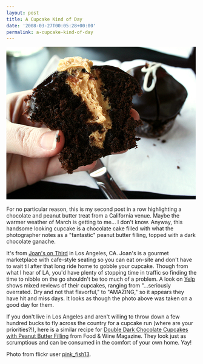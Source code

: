 ```yaml
---
layout: post
title: A Cupcake Kind of Day
date: '2008-03-27T00:05:28+00:00'
permalink: a-cupcake-kind-of-day
---
```

<a href="http://www.flickr.com/photos/ciana13/2362318869/"><img src='images/uploads/2008/03/pb_choc_cupcake.jpg' alt='peanut butter chocolate cupcake' /></a>

For no particular reason, this is my second post in a row highlighting a chocolate and peanut butter treat from a California venue. Maybe the warmer weather of March is getting to me... I don't know. Anyway, this handsome looking cupcake is a chocolate cake filled with what the photographer notes as a "fantastic" peanut butter filling, topped with a dark chocolate ganache. 

It's from <a href="http://www.joansonthird.com/">Joan's on Third</a> in Los Angeles, CA. Joan's is a gourmet marketplace with cafe-style seating so you can eat on-site and don't have to wait til after that long ride home to gobble your cupcake. Though from what I hear of LA, you'd have plenty of stopping time in traffic so finding the time to nibble on the go shouldn't be too much of a problem. A look on <a href="http://www.yelp.com/biz/joans-on-third-los-angeles#hrid:waXJBXlbqQnv8Pvci3o4oQ/query:jones%20on%20third">Yelp</a> shows mixed reviews of their cupcakes, ranging from "...seriously overrated. Dry and not that flavorful," to "AMAZING," so it appears they have hit and miss days. It looks as though the photo above was taken on a good day for them.

If you don't live in Los Angeles and aren't willing to throw down a few hundred bucks to fly across the country for a cupcake run (where are your priorities?!), here is a similar recipe for <a href="http://www.foodandwine.com/recipes/double-dark-chocolate-cupcakes-with-peanut-butter-filling">Double Dark Chocolate Cupcakes with Peanut Butter Filling</a> from Food & Wine Magazine. They look just as scrumptious and can be consumed in the comfort of your own home. Yay!

Photo from flickr user <a href="http://www.flickr.com/photos/ciana13/">pink_fish13</a>.
